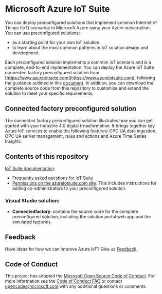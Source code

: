 # Microsoft Azure IoT Suite 
You can deploy preconfigured solutions that implement common Internet of Things (IoT) scenarios to Microsoft Azure using your Azure subscription. You can use preconfigured solutions: 
- as a starting point for your own IoT solution. 
- to learn about the most common patterns in IoT solution design and development. 

Each preconfigured solution implements a common IoT scenario and is a complete, end-to-end implementation. You can deploy the Azure IoT Suite connected factory preconfigured solution from [https://www.azureiotsuite.com](https://www.azureiotsuite.com), following the guidance outlined in this [document](https://azure.microsoft.com/en-us/documentation/articles/iot-suite-getstarted-preconfigured-solutions/). In addition, you can download the complete source code from this repository to customize and extend the solution to meet your specific requirements. 

## Connected factory preconfigured solution
The connected factory preconfigured solution illustrates how you can get started with your Industrie 4.0 digital trnasformation. It brings together key Azure IoT services to enable the following features: OPC UA data ingestion, OPC UA server management, rules and actions and Azure Time Series Insights.

## Contents of this repository

[IoT Suite documentation](https://azure.microsoft.com/documentation/suites/iot-suite/):
  * [Frequently asked questions for IoT Suite](https://azure.microsoft.com/documentation/articles/iot-suite-faq/)
  * [Permissions on the azureiotsuite.com site](https://azure.microsoft.com/documentation/articles/iot-suite-permissions/). This includes instructions for adding co-administrators to your preconfigured solution.
  
### Visual Studio solution:
  * **Connectedfactory:** contains the source code for the complete preconfigured solution, including the solution portal web app and the simulated factories.
  
## Feedback

Have ideas for how we can improve Azure IoT? Give us [Feedback](http://feedback.azure.com/forums/321918-azure-iot).

## Code of Conduct

This project has adopted the [Microsoft Open Source Code of Conduct](https://opensource.microsoft.com/codeofconduct/). For more information see the [Code of Conduct FAQ](https://opensource.microsoft.com/codeofconduct/faq/) or contact [opencode@microsoft.com](mailto:opencode@microsoft.com) with any additional questions or comments.